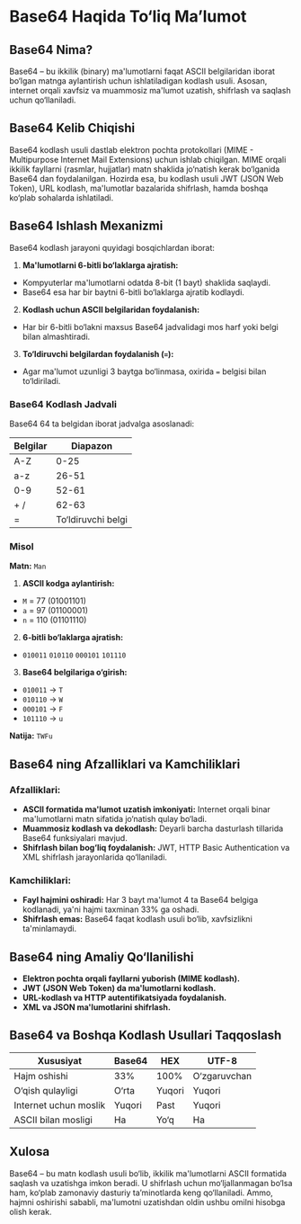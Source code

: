 # Base64 Haqida To‘liq Ma’lumot

## Base64 Nima?
Base64 – bu ikkilik (binary) ma'lumotlarni faqat ASCII belgilaridan iborat bo‘lgan matnga aylantirish uchun ishlatiladigan kodlash usuli. Asosan, internet orqali xavfsiz va muammosiz ma'lumot uzatish, shifrlash va saqlash uchun qo‘llaniladi.

## Base64 Kelib Chiqishi
Base64 kodlash usuli dastlab elektron pochta protokollari (MIME - Multipurpose Internet Mail Extensions) uchun ishlab chiqilgan. MIME orqali ikkilik fayllarni (rasmlar, hujjatlar) matn shaklida jo‘natish kerak bo‘lganida Base64 dan foydalanilgan. Hozirda esa, bu kodlash usuli JWT (JSON Web Token), URL kodlash, ma'lumotlar bazalarida shifrlash, hamda boshqa ko‘plab sohalarda ishlatiladi.

## Base64 Ishlash Mexanizmi
Base64 kodlash jarayoni quyidagi bosqichlardan iborat:
1. **Ma'lumotlarni 6-bitli bo‘laklarga ajratish:**
  - Kompyuterlar ma'lumotlarni odatda 8-bit (1 bayt) shaklida saqlaydi.
  - Base64 esa har bir baytni 6-bitli bo‘laklarga ajratib kodlaydi.
2. **Kodlash uchun ASCII belgilaridan foydalanish:**
  - Har bir 6-bitli bo‘lakni maxsus Base64 jadvalidagi mos harf yoki belgi bilan almashtiradi.
3. **To‘ldiruvchi belgilardan foydalanish (`=`):**
  - Agar ma'lumot uzunligi 3 baytga bo‘linmasa, oxirida `=` belgisi bilan to‘ldiriladi.

### Base64 Kodlash Jadvali
Base64 64 ta belgidan iborat jadvalga asoslanadi:

| Belgilar | Diapazon |
|----------|---------|
| A-Z      | 0-25    |
| a-z      | 26-51   |
| 0-9      | 52-61   |
| + /      | 62-63   |
| =        | To‘ldiruvchi belgi |

### Misol
**Matn:** `Man`

1. **ASCII kodga aylantirish:**
  - `M` = 77 (01001101)
  - `a` = 97 (01100001)
  - `n` = 110 (01101110)
2. **6-bitli bo‘laklarga ajratish:**
  - `010011` `010110` `000101` `101110`
3. **Base64 belgilariga o‘girish:**
  - `010011` → `T`
  - `010110` → `W`
  - `000101` → `F`
  - `101110` → `u`

**Natija:** `TWFu`

## Base64 ning Afzalliklari va Kamchiliklari

### Afzalliklari:
- **ASCII formatida ma'lumot uzatish imkoniyati:** Internet orqali binar ma'lumotlarni matn sifatida jo‘natish qulay bo‘ladi.
- **Muammosiz kodlash va dekodlash:** Deyarli barcha dasturlash tillarida Base64 funksiyalari mavjud.
- **Shifrlash bilan bog‘liq foydalanish:** JWT, HTTP Basic Authentication va XML shifrlash jarayonlarida qo‘llaniladi.

### Kamchiliklari:
- **Fayl hajmini oshiradi:** Har 3 bayt ma'lumot 4 ta Base64 belgiga kodlanadi, ya'ni hajmi taxminan 33% ga oshadi.
- **Shifrlash emas:** Base64 faqat kodlash usuli bo‘lib, xavfsizlikni ta'minlamaydi.

## Base64 ning Amaliy Qo‘llanilishi
- **Elektron pochta orqali fayllarni yuborish (MIME kodlash).**
- **JWT (JSON Web Token) da ma'lumotlarni kodlash.**
- **URL-kodlash va HTTP autentifikatsiyada foydalanish.**
- **XML va JSON ma'lumotlarini shifrlash.**

## Base64 va Boshqa Kodlash Usullari Taqqoslash
| Xususiyat | Base64 | HEX | UTF-8 |
|-----------|--------|-----|------|
| Hajm oshishi | 33% | 100% | O‘zgaruvchan |
| O‘qish qulayligi | O‘rta | Yuqori | Yuqori |
| Internet uchun moslik | Yuqori | Past | Yuqori |
| ASCII bilan mosligi | Ha | Yo‘q | Ha |

## Xulosa
Base64 – bu matn kodlash usuli bo‘lib, ikkilik ma'lumotlarni ASCII formatida saqlash va uzatishga imkon beradi. U shifrlash uchun mo‘ljallanmagan bo‘lsa ham, ko‘plab zamonaviy dasturiy ta’minotlarda keng qo‘llaniladi. Ammo, hajmni oshirishi sababli, ma'lumotni uzatishdan oldin ushbu omilni hisobga olish kerak.

